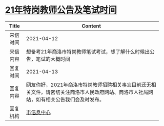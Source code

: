# <a href="http://www.shangluo.gov.cn/zmhd/ldxxxx.jsp?urltype=leadermail.LeaderMailContentUrl&wbtreeid=1112&leadermailid=7148">21年特岗教师公告及笔试时间</a>
| Title |                                Content                                 |
|:-----:|------------------------------------------------------------------------|
| 来信时间  | 2021-04-12                                                             |
| 来信内容  | 想备考21年商洛市特岗教师笔试考试，想了解什么时候出公告，笔试的大概时间                                   |
| 回复时间  | 2021-04-13                                                             |
| 回复内容  | 网友你好，2021年商洛市特岗教师招聘相关事宜目前还无相关文件，请密切关注商洛市人民政府网站、商洛市人社局网站，如有相关公告我们会及时发布。 |
| 回复机构  | <a href="../../categories/agencies/市信息中心.md">市信息中心</a>                 |
